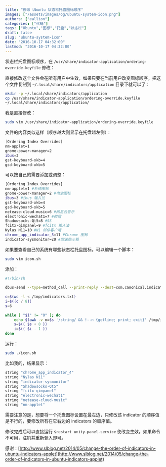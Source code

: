 ```yaml
---
title: "修改 Ubuntu 状态栏托盘图标顺序"
images: ["/assets/images/og/ubuntu-system-icon.png"]
authors: ["eallion"]
categories: ["代码"]
tags: ["Ubuntu","图标","托盘","状态栏"]
draft: false
slug: "ubuntu-system-icon"
date: "2016-10-17 04:32:00"
lastmod: "2016-10-17 04:32:00"
---
```


状态栏托盘图标顺序，在 `/usr/share/indicator-application/ordering-override.keyfile` 修改：

直接修改这个文件会在所有用户中生效，如果只要在当前用户改变图标顺序，把这个文件复制到 `~/.local/share/indicators/application` 目录下就可以了：

```bash
mkdir -p ~/.local/share/indicators/application
cp /usr/share/indicator-application/ordering-override.keyfile 
~/.local/share/indicators/application/
```

我是直接修改：

```bash
sudo vim /usr/share/indicator-application/ordering-override.keyfile
```

文件的内容类似这样（顺序越大则显示在托盘越左侧）：

```bash
[Ordering Index Overrides]
nm-applet=1
gnome-power-manager=2
ibus=3
gst-keyboard-xkb=4
gsd-keyboard-xkb=5
```

可以按自己的需要添加或调整：

```bash
[Ordering Index Overrides]
nm-applet=1 #系统图标
gnome-power-manager=2 #电池图标
ibus=3 #ibus 输入法
gst-keyboard-xkb=4 
gsd-keyboard-xkb=5
netease-cloud-music=6 #网易云音乐
electronic-wechat1=7 #微信
Shadowsocks-Qt5=8 #SS
fcitx-qimpanel=9 #fcitx 输入法
Nylas N11=10 #N1 邮件客户端
chrome_app_indicator_3=11 #Chrome 图标
indicator-sysmonitor=20 #网速指示器
```

如果要查看自己的系统有哪些状态栏托盘图标，可以编辑一个脚本：

```bash
sudo vim icon.sh
```

添加：

```bash
#!/bin/sh
 
dbus-send --type=method_call --print-reply --dest=com.canonical.indicator.application/com/canonical/indicator/application/service com.canonical.indicator.application.service.GetApplications | grep "string" > /tmp/indicators.txt
 
c=$(wc -l < /tmp/indicators.txt)
i=$((c / 8))
s=6
 
while [ "$i" != "0" ]; do
    echo $(awk -v n=$s '/string/ && !--n {getline; print; exit}' /tmp/indicators.txt)
    s=$(( $s + 8 ))
    i=$(( $i - 1 ))
done
```

运行：

```bash
sudo ./icon.sh
```

比如我的，结果显示：

```bash
string "chrome_app_indicator_4"
string "Nylas N11"
string "indicator-sysmonitor"
string "Shadowsocks-Qt5"
string "fcitx-qimpanel"
string "electronic-wechat1"
string "netease-cloud-music"
string "nm-applet"
```

需要注意的是，想要将一个托盘图标设置在最左边，只修改该 indicator 的顺序值是不行的，要修改所有在它右边的 indicators 的顺序值。

修改完成后可以直接运行 `$restart unity-panel-service` 使改变生效，如果命令不可用，注销并重新登入即可。

感谢：[http://www.slblog.net/2014/05/change-the-order-of-indicators-in-ubuntu-indicators-applet](http://www.slblog.net/2014/05/change-the-order-of-indicators-in-ubuntu-indicators-applet)
